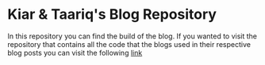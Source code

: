 # Kiar & Taariq's Blog Repository
In this repository you can find the build of the blog. If you wanted to visit the repository that contains all the code that the blogs used in their respective blog posts you can visit the following [link](https://github.com/kiartaariq-blog/kiartaariq-scripts)